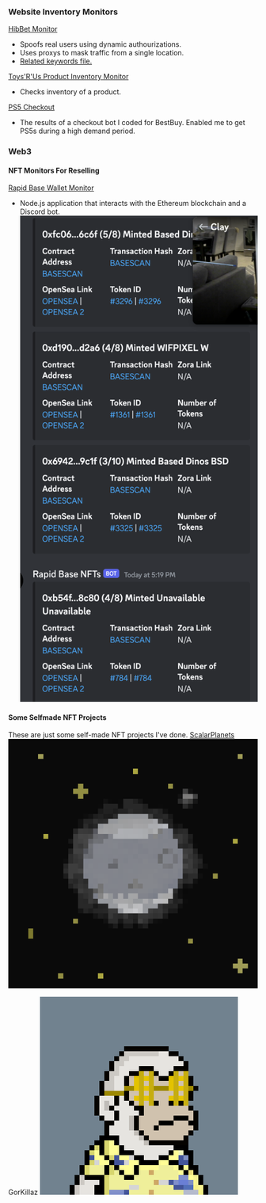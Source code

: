 ### Website Inventory Monitors
[HibBet Monitor](./hibbetttest.js)
- Spoofs real users using dynamic authourizations.
- Uses proxys to mask traffic from a single location.
- [Related keywords file.](./keywords.json)

[Toys'R'Us Product Inventory Monitor](./toysrusStockCheck.js)
- Checks inventory of a product.

[PS5 Checkout](./ps5checkouts.png)
- The results of a checkout bot I coded for BestBuy. Enabled me to get PS5s during a high demand period.

### Web3
#### NFT Monitors For Reselling

[Rapid Base Wallet Monitor](./rapid-base-walletwatcher.js)
- Node.js application that interacts with the Ethereum blockchain and a Discord bot.
![Monitor Image](./discordNFTMonitor.png)

#### Some Selfmade NFT Projects
These are just some self-made NFT projects I've done.
[ScalarPlanets](https://solscan.io/collection/1af61b23a0889f43a3256a5573a9d38c0532beb24f63628acd14a9bde71318e0)
![Scalar0 PNG](./scalar0.png)

GorKillaz
![GorKillaz GIF](./Gorkillaz.gif)
